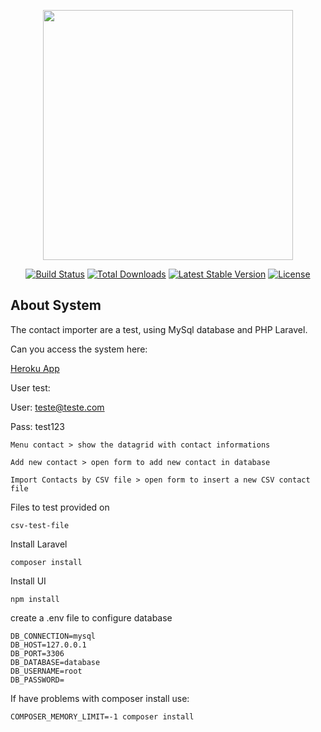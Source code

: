 <p align="center"><a href="https://laravel.com" target="_blank"><img src="https://raw.githubusercontent.com/laravel/art/master/logo-lockup/5%20SVG/2%20CMYK/1%20Full%20Color/laravel-logolockup-cmyk-red.svg" width="400"></a></p>

<p align="center">
<a href="https://travis-ci.org/laravel/framework"><img src="https://travis-ci.org/laravel/framework.svg" alt="Build Status"></a>
<a href="https://packagist.org/packages/laravel/framework"><img src="https://img.shields.io/packagist/dt/laravel/framework" alt="Total Downloads"></a>
<a href="https://packagist.org/packages/laravel/framework"><img src="https://img.shields.io/packagist/v/laravel/framework" alt="Latest Stable Version"></a>
<a href="https://packagist.org/packages/laravel/framework"><img src="https://img.shields.io/packagist/l/laravel/framework" alt="License"></a>
</p>

## About System

The contact importer are a test, using MySql database and PHP Laravel.

Can you access the system here:

[Heroku App](http://thiago-contact-importer.herokuapp.com/)

User test:

User: teste@teste.com

Pass: test123

```
Menu contact > show the datagrid with contact informations

Add new contact > open form to add new contact in database

Import Contacts by CSV file > open form to insert a new CSV contact file
```

Files to test provided on

```
csv-test-file
```

Install Laravel

``` composer install ```

Install UI

``` npm install ```

create a .env file to configure database

```
DB_CONNECTION=mysql
DB_HOST=127.0.0.1
DB_PORT=3306
DB_DATABASE=database
DB_USERNAME=root
DB_PASSWORD=
```

If have problems with composer install use: 

```
COMPOSER_MEMORY_LIMIT=-1 composer install
```


